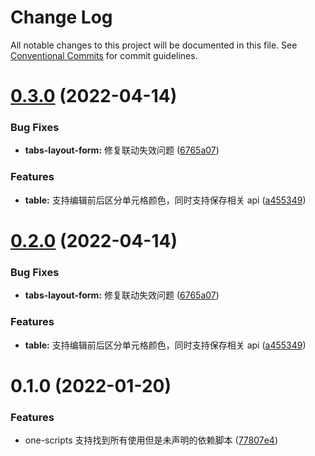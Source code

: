 # Change Log

All notable changes to this project will be documented in this file.
See [Conventional Commits](https://conventionalcommits.org) for commit guidelines.

# [0.3.0](https://10.1.2.7/visual-fe/swap-modules/compare/@ty-one-start/scripts@0.1.0...@ty-one-start/scripts@0.3.0) (2022-04-14)


### Bug Fixes

* **tabs-layout-form:** 修复联动失效问题 ([6765a07](https://10.1.2.7/visual-fe/swap-modules/commits/6765a07443697fd975ef4616b709d81077ccc08a))


### Features

* **table:** 支持编辑前后区分单元格颜色，同时支持保存相关 api ([a455349](https://10.1.2.7/visual-fe/swap-modules/commits/a45534936a64db0e4059b144bf2e7be5977bb264))





# [0.2.0](https://10.1.2.7/visual-fe/swap-modules/compare/@ty-one-start/scripts@0.1.0...@ty-one-start/scripts@0.2.0) (2022-04-14)


### Bug Fixes

* **tabs-layout-form:** 修复联动失效问题 ([6765a07](https://10.1.2.7/visual-fe/swap-modules/commits/6765a07443697fd975ef4616b709d81077ccc08a))


### Features

* **table:** 支持编辑前后区分单元格颜色，同时支持保存相关 api ([a455349](https://10.1.2.7/visual-fe/swap-modules/commits/a45534936a64db0e4059b144bf2e7be5977bb264))





# 0.1.0 (2022-01-20)


### Features

* one-scripts 支持找到所有使用但是未声明的依赖脚本 ([77807e4](https://10.1.2.7/visual-fe/swap-modules/commits/77807e40853d28eff12a3cd07907b80e2f355bee))
